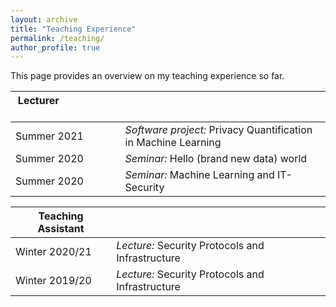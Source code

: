 ```yaml
---
layout: archive
title: "Teaching Experience"
permalink: /teaching/
author_profile: true
---
```


This page provides an overview on my teaching experience so far.


| Lecturer &nbsp; &nbsp; &nbsp; &nbsp; &nbsp; &nbsp; &nbsp; &nbsp; &nbsp; &nbsp; &nbsp; &nbsp; &nbsp; &nbsp; &nbsp;&nbsp; &nbsp; &nbsp; &nbsp;           |                                                               |
| ---------          |:---------                                                      |
| Summer 2021        | *Software project:* Privacy Quantification in Machine Learning |
| Summer 2020        | *Seminar:* Hello (brand new data) world                        |
| Summer 2020        | *Seminar:* Machine Learning and IT-Security                    |

| Teaching Assistant |                                                               |
| ---------          |:---------                                                      |
| Winter 2020/21     | *Lecture:* Security Protocols and Infrastructure               |
| Winter 2019/20     | *Lecture:* Security Protocols and Infrastructure               |



